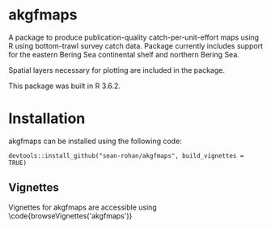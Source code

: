 # akgfmaps
A package to produce publication-quality catch-per-unit-effort maps using R using bottom-trawl survey catch data. Package currently includes support for the eastern Bering Sea continental shelf and northern Bering Sea.

Spatial layers necessary for plotting are included in the package.

This package was built in R 3.6.2.


# Installation

akgfmaps can be installed using the following code:

```{r}
devtools::install_github("sean-rohan/akgfmaps", build_vignettes = TRUE)
```


## Vignettes

Vignettes for akgfmaps are accessible using \code{browseVignettes('akgfmaps')}